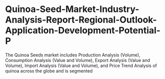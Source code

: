 # Quinoa-Seed-Market-Industry-Analysis-Report-Regional-Outlook-Application-Development-Potential-P
The Quinoa Seeds market includes Production Analysis (Volume), Consumption Analysis (Value and Volume), Export Analysis (Value and Volume), Import Analysis (Value and Volume), and Price Trend Analysis of quinoa across the globe and is segmented 
